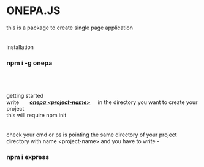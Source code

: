 # ONEPA.JS
this is a package to create single page application
<br><br><br>
installation
<h3>npm i -g onepa</h3>
<br><br><br>
getting started<br>
write &nbsp;&nbsp;&nbsp;&nbsp;&nbsp;&nbsp;<b><i><u>onepa &lt;project-name&gt;</i></u></b>&nbsp;&nbsp;&nbsp;&nbsp;&nbsp;in the directory you want to create your project<br>
this will require npm init
<br><br><br>
check your cmd or ps is pointing the same directory of your project directory with name &lt;project-name&gt; and you have to write -
<h3>npm i express</h3>

